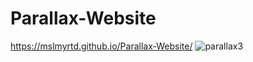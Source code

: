 # Parallax-Website
https://mslmyrtd.github.io/Parallax-Website/
![parallax3](https://user-images.githubusercontent.com/87023339/152003079-172b3b09-654a-4f63-85b4-fe623569d684.gif)
